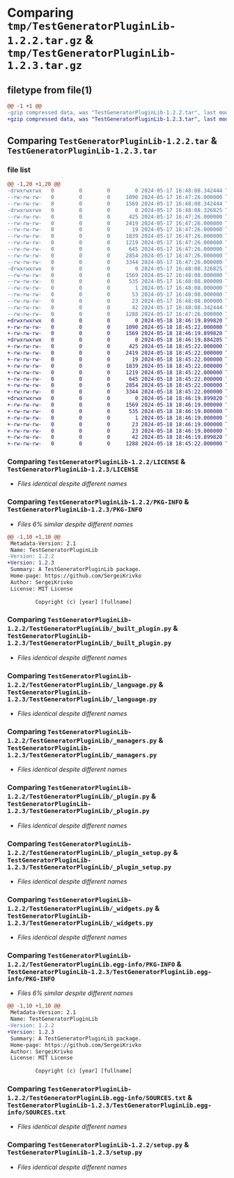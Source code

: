 # Comparing `tmp/TestGeneratorPluginLib-1.2.2.tar.gz` & `tmp/TestGeneratorPluginLib-1.2.3.tar.gz`

## filetype from file(1)

```diff
@@ -1 +1 @@
-gzip compressed data, was "TestGeneratorPluginLib-1.2.2.tar", last modified: Fri May 17 16:48:08 2024, max compression
+gzip compressed data, was "TestGeneratorPluginLib-1.2.3.tar", last modified: Sat May 18 18:46:19 2024, max compression
```

## Comparing `TestGeneratorPluginLib-1.2.2.tar` & `TestGeneratorPluginLib-1.2.3.tar`

### file list

```diff
@@ -1,20 +1,20 @@
-drwxrwxrwx   0        0        0        0 2024-05-17 16:48:08.342444 TestGeneratorPluginLib-1.2.2/
--rw-rw-rw-   0        0        0     1090 2024-05-17 16:47:26.000000 TestGeneratorPluginLib-1.2.2/LICENSE
--rw-rw-rw-   0        0        0     1569 2024-05-17 16:48:08.342444 TestGeneratorPluginLib-1.2.2/PKG-INFO
-drwxrwxrwx   0        0        0        0 2024-05-17 16:48:08.326825 TestGeneratorPluginLib-1.2.2/TestGeneratorPluginLib/
--rw-rw-rw-   0        0        0      425 2024-05-17 16:47:26.000000 TestGeneratorPluginLib-1.2.2/TestGeneratorPluginLib/__init__.py
--rw-rw-rw-   0        0        0     2419 2024-05-17 16:47:26.000000 TestGeneratorPluginLib-1.2.2/TestGeneratorPluginLib/_built_plugin.py
--rw-rw-rw-   0        0        0       19 2024-05-17 16:47:26.000000 TestGeneratorPluginLib-1.2.2/TestGeneratorPluginLib/_config.py
--rw-rw-rw-   0        0        0     1839 2024-05-17 16:47:26.000000 TestGeneratorPluginLib-1.2.2/TestGeneratorPluginLib/_language.py
--rw-rw-rw-   0        0        0     1219 2024-05-17 16:47:26.000000 TestGeneratorPluginLib-1.2.2/TestGeneratorPluginLib/_managers.py
--rw-rw-rw-   0        0        0      645 2024-05-17 16:47:26.000000 TestGeneratorPluginLib-1.2.2/TestGeneratorPluginLib/_plugin.py
--rw-rw-rw-   0        0        0     2854 2024-05-17 16:47:26.000000 TestGeneratorPluginLib-1.2.2/TestGeneratorPluginLib/_plugin_setup.py
--rw-rw-rw-   0        0        0     3344 2024-05-17 16:47:26.000000 TestGeneratorPluginLib-1.2.2/TestGeneratorPluginLib/_widgets.py
-drwxrwxrwx   0        0        0        0 2024-05-17 16:48:08.326825 TestGeneratorPluginLib-1.2.2/TestGeneratorPluginLib.egg-info/
--rw-rw-rw-   0        0        0     1569 2024-05-17 16:48:08.000000 TestGeneratorPluginLib-1.2.2/TestGeneratorPluginLib.egg-info/PKG-INFO
--rw-rw-rw-   0        0        0      535 2024-05-17 16:48:08.000000 TestGeneratorPluginLib-1.2.2/TestGeneratorPluginLib.egg-info/SOURCES.txt
--rw-rw-rw-   0        0        0        1 2024-05-17 16:48:08.000000 TestGeneratorPluginLib-1.2.2/TestGeneratorPluginLib.egg-info/dependency_links.txt
--rw-rw-rw-   0        0        0       53 2024-05-17 16:48:08.000000 TestGeneratorPluginLib-1.2.2/TestGeneratorPluginLib.egg-info/requires.txt
--rw-rw-rw-   0        0        0       23 2024-05-17 16:48:08.000000 TestGeneratorPluginLib-1.2.2/TestGeneratorPluginLib.egg-info/top_level.txt
--rw-rw-rw-   0        0        0       42 2024-05-17 16:48:08.342444 TestGeneratorPluginLib-1.2.2/setup.cfg
--rw-rw-rw-   0        0        0     1288 2024-05-17 16:47:26.000000 TestGeneratorPluginLib-1.2.2/setup.py
+drwxrwxrwx   0        0        0        0 2024-05-18 18:46:19.899820 TestGeneratorPluginLib-1.2.3/
+-rw-rw-rw-   0        0        0     1090 2024-05-18 18:45:22.000000 TestGeneratorPluginLib-1.2.3/LICENSE
+-rw-rw-rw-   0        0        0     1569 2024-05-18 18:46:19.899820 TestGeneratorPluginLib-1.2.3/PKG-INFO
+drwxrwxrwx   0        0        0        0 2024-05-18 18:46:19.884205 TestGeneratorPluginLib-1.2.3/TestGeneratorPluginLib/
+-rw-rw-rw-   0        0        0      425 2024-05-18 18:45:22.000000 TestGeneratorPluginLib-1.2.3/TestGeneratorPluginLib/__init__.py
+-rw-rw-rw-   0        0        0     2419 2024-05-18 18:45:22.000000 TestGeneratorPluginLib-1.2.3/TestGeneratorPluginLib/_built_plugin.py
+-rw-rw-rw-   0        0        0       19 2024-05-18 18:45:22.000000 TestGeneratorPluginLib-1.2.3/TestGeneratorPluginLib/_config.py
+-rw-rw-rw-   0        0        0     1839 2024-05-18 18:45:22.000000 TestGeneratorPluginLib-1.2.3/TestGeneratorPluginLib/_language.py
+-rw-rw-rw-   0        0        0     1219 2024-05-18 18:45:22.000000 TestGeneratorPluginLib-1.2.3/TestGeneratorPluginLib/_managers.py
+-rw-rw-rw-   0        0        0      645 2024-05-18 18:45:22.000000 TestGeneratorPluginLib-1.2.3/TestGeneratorPluginLib/_plugin.py
+-rw-rw-rw-   0        0        0     2854 2024-05-18 18:45:22.000000 TestGeneratorPluginLib-1.2.3/TestGeneratorPluginLib/_plugin_setup.py
+-rw-rw-rw-   0        0        0     3344 2024-05-18 18:45:22.000000 TestGeneratorPluginLib-1.2.3/TestGeneratorPluginLib/_widgets.py
+drwxrwxrwx   0        0        0        0 2024-05-18 18:46:19.899820 TestGeneratorPluginLib-1.2.3/TestGeneratorPluginLib.egg-info/
+-rw-rw-rw-   0        0        0     1569 2024-05-18 18:46:19.000000 TestGeneratorPluginLib-1.2.3/TestGeneratorPluginLib.egg-info/PKG-INFO
+-rw-rw-rw-   0        0        0      535 2024-05-18 18:46:19.000000 TestGeneratorPluginLib-1.2.3/TestGeneratorPluginLib.egg-info/SOURCES.txt
+-rw-rw-rw-   0        0        0        1 2024-05-18 18:46:19.000000 TestGeneratorPluginLib-1.2.3/TestGeneratorPluginLib.egg-info/dependency_links.txt
+-rw-rw-rw-   0        0        0       23 2024-05-18 18:46:19.000000 TestGeneratorPluginLib-1.2.3/TestGeneratorPluginLib.egg-info/requires.txt
+-rw-rw-rw-   0        0        0       23 2024-05-18 18:46:19.000000 TestGeneratorPluginLib-1.2.3/TestGeneratorPluginLib.egg-info/top_level.txt
+-rw-rw-rw-   0        0        0       42 2024-05-18 18:46:19.899820 TestGeneratorPluginLib-1.2.3/setup.cfg
+-rw-rw-rw-   0        0        0     1288 2024-05-18 18:45:22.000000 TestGeneratorPluginLib-1.2.3/setup.py
```

### Comparing `TestGeneratorPluginLib-1.2.2/LICENSE` & `TestGeneratorPluginLib-1.2.3/LICENSE`

 * *Files identical despite different names*

### Comparing `TestGeneratorPluginLib-1.2.2/PKG-INFO` & `TestGeneratorPluginLib-1.2.3/PKG-INFO`

 * *Files 6% similar despite different names*

```diff
@@ -1,10 +1,10 @@
 Metadata-Version: 2.1
 Name: TestGeneratorPluginLib
-Version: 1.2.2
+Version: 1.2.3
 Summary: A TestGeneratorPluginLib package.
 Home-page: https://github.com/SergeiKrivko
 Author: SergeiKrivko
 License: MIT License
         
         Copyright (c) [year] [fullname]
```

### Comparing `TestGeneratorPluginLib-1.2.2/TestGeneratorPluginLib/_built_plugin.py` & `TestGeneratorPluginLib-1.2.3/TestGeneratorPluginLib/_built_plugin.py`

 * *Files identical despite different names*

### Comparing `TestGeneratorPluginLib-1.2.2/TestGeneratorPluginLib/_language.py` & `TestGeneratorPluginLib-1.2.3/TestGeneratorPluginLib/_language.py`

 * *Files identical despite different names*

### Comparing `TestGeneratorPluginLib-1.2.2/TestGeneratorPluginLib/_managers.py` & `TestGeneratorPluginLib-1.2.3/TestGeneratorPluginLib/_managers.py`

 * *Files identical despite different names*

### Comparing `TestGeneratorPluginLib-1.2.2/TestGeneratorPluginLib/_plugin.py` & `TestGeneratorPluginLib-1.2.3/TestGeneratorPluginLib/_plugin.py`

 * *Files identical despite different names*

### Comparing `TestGeneratorPluginLib-1.2.2/TestGeneratorPluginLib/_plugin_setup.py` & `TestGeneratorPluginLib-1.2.3/TestGeneratorPluginLib/_plugin_setup.py`

 * *Files identical despite different names*

### Comparing `TestGeneratorPluginLib-1.2.2/TestGeneratorPluginLib/_widgets.py` & `TestGeneratorPluginLib-1.2.3/TestGeneratorPluginLib/_widgets.py`

 * *Files identical despite different names*

### Comparing `TestGeneratorPluginLib-1.2.2/TestGeneratorPluginLib.egg-info/PKG-INFO` & `TestGeneratorPluginLib-1.2.3/TestGeneratorPluginLib.egg-info/PKG-INFO`

 * *Files 6% similar despite different names*

```diff
@@ -1,10 +1,10 @@
 Metadata-Version: 2.1
 Name: TestGeneratorPluginLib
-Version: 1.2.2
+Version: 1.2.3
 Summary: A TestGeneratorPluginLib package.
 Home-page: https://github.com/SergeiKrivko
 Author: SergeiKrivko
 License: MIT License
         
         Copyright (c) [year] [fullname]
```

### Comparing `TestGeneratorPluginLib-1.2.2/TestGeneratorPluginLib.egg-info/SOURCES.txt` & `TestGeneratorPluginLib-1.2.3/TestGeneratorPluginLib.egg-info/SOURCES.txt`

 * *Files identical despite different names*

### Comparing `TestGeneratorPluginLib-1.2.2/setup.py` & `TestGeneratorPluginLib-1.2.3/setup.py`

 * *Files identical despite different names*

